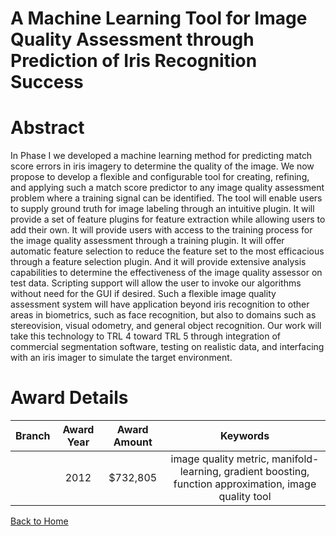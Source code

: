 
A Machine Learning Tool for Image Quality Assessment through Prediction of Iris Recognition Success
===================================================================================================

# Abstract


In Phase I we developed a machine learning method for predicting match score errors in iris imagery to determine the quality of the image. We now propose to develop a flexible and configurable tool for creating, refining, and applying such a match score predictor to any image quality assessment problem where a training signal can be identified. The tool will enable users to supply ground truth for image labeling through an intuitive plugin. It will provide a set of feature plugins for feature extraction while allowing users to add their own. It will provide users with access to the training process for the image quality assessment through a training plugin. It will offer automatic feature selection to reduce the feature set to the most efficacious through a feature selection plugin. And it will provide extensive analysis capabilities to determine the effectiveness of the image quality assessor on test data. Scripting support will allow the user to invoke our algorithms without need for the GUI if desired. Such a flexible image quality assessment system will have application beyond iris recognition to other areas in biometrics, such as face recognition, but also to domains such as stereovision, visual odometry, and general object recognition. Our work will take this technology to TRL 4 toward TRL 5 through integration of commercial segmentation software, testing on realistic data, and interfacing with an iris imager to simulate the target environment.  

# Award Details

|Branch|Award Year|Award Amount|Keywords|
| :---: | :---: | :---: | :---: |
||2012|$732,805|image quality metric, manifold-learning, gradient boosting, function approximation, image quality tool|
  
  


[Back to Home](https://github.com/chrischow/dod_sbir_awards#1229)